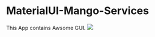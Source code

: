 # MaterialUI-Mango-Services

This App contains Awsome GUI.
<img src="https://github.com/hmgtech/MaterialUI-Mango-Services/blob/master/app/ui.gif"></img>
